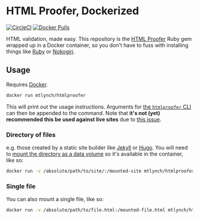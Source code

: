 # HTML Proofer, Dockerized

[![CircleCI](https://circleci.com/gh/mtlynch/html-proofer-docker.svg?style=svg)](https://circleci.com/gh/mtlynch/html-proofer-docker) [![Docker Pulls](https://img.shields.io/docker/pulls/mtlynch/htmlproofer.svg?maxAge=604800)](https://hub.docker.com/r/mtlynch/htmlproofer/)

HTML validation, made easy. This repository is the [HTML Proofer](https://github.com/gjtorikian/html-proofer) Ruby gem wrapped up in a Docker container, so you don't have to fuss with installing things like [Ruby](https://www.ruby-lang.org/) or [Nokogiri](http://www.nokogiri.org/).

## Usage

Requires [Docker](https://www.docker.com/).

```bash
docker run mtlynch/htmlproofer
```

This will print out the usage instructions. Arguments for [the `htmlproofer` CLI](https://github.com/gjtorikian/html-proofer#using-on-the-command-line) can then be appended to the command. Note that **it's not (yet) recommended this be used against live sites** due to [this issue](https://github.com/gjtorikian/html-proofer/issues/334).

### Directory of files

e.g. those created by a static site builder like [Jekyll](http://jekyllrb.com/) or [Hugo](https://gohugo.io/). You will need to [mount the directory as a data volume](https://docs.docker.com/storage/volumes/#start-a-container-with-a-volume) so it's available in the container, like so:

```bash
docker run -v /absolute/path/to/site/:/mounted-site mtlynch/htmlproofer /mounted-site
```

### Single file

You can also mount a single file, like so:

```bash
docker run -v /absolute/path/to/file.html:/mounted-file.html mtlynch/htmlproofer /mounted-file.html
```